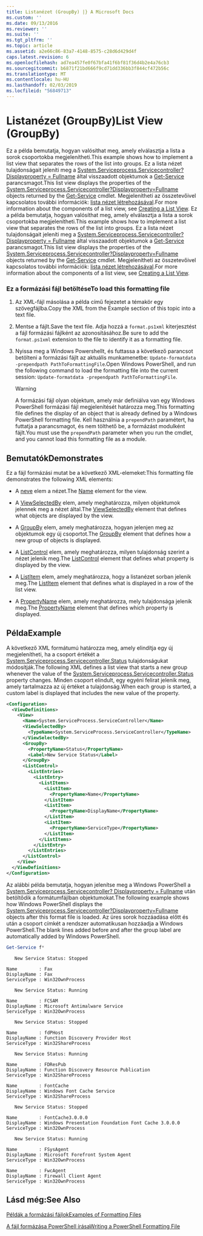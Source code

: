 ```yaml
---
title: Listanézet (GroupBy) |} A Microsoft Docs
ms.custom: ''
ms.date: 09/13/2016
ms.reviewer: ''
ms.suite: ''
ms.tgt_pltfrm: ''
ms.topic: article
ms.assetid: a2e66c86-83a7-4148-8575-c28d6d429d4f
caps.latest.revision: 6
ms.openlocfilehash: ad7ea457fe0f67bfa41f6bf81f36d4b2e4a76cb3
ms.sourcegitcommit: b6871f21bd666f9cd71dd336bb3f844cf472b56c
ms.translationtype: MT
ms.contentlocale: hu-HU
ms.lasthandoff: 02/03/2019
ms.locfileid: "56849713"
---
```

# <a name="list-view-groupby"></a><span data-ttu-id="33db6-102">Listanézet (GroupBy)</span><span class="sxs-lookup"><span data-stu-id="33db6-102">List View (GroupBy)</span></span>

<span data-ttu-id="33db6-103">Ez a példa bemutatja, hogyan valósíthat meg, amely elválasztja a lista a sorok csoportokba megjelenítheti.</span><span class="sxs-lookup"><span data-stu-id="33db6-103">This example shows how to implement a list view that separates the rows of the list into groups.</span></span> <span data-ttu-id="33db6-104">Ez a lista nézet tulajdonságait jeleníti meg a [System.Serviceprocess.Servicecontroller? Displayproperty = Fullname](/dotnet/api/System.ServiceProcess.ServiceController) által visszaadott objektumok a [Get-Service](/powershell/module/microsoft.powershell.management/get-service) parancsmagot.</span><span class="sxs-lookup"><span data-stu-id="33db6-104">This list view displays the properties of the [System.Serviceprocess.Servicecontroller?Displayproperty=Fullname](/dotnet/api/System.ServiceProcess.ServiceController) objects returned by the [Get-Service](/powershell/module/microsoft.powershell.management/get-service) cmdlet.</span></span> <span data-ttu-id="33db6-105">Megjelenítheti az összetevőivel kapcsolatos további információk: [lista nézet létrehozásával](./creating-a-list-view.md).</span><span class="sxs-lookup"><span data-stu-id="33db6-105">For more information about the components of a list view, see [Creating a List View](./creating-a-list-view.md).</span></span>
<span data-ttu-id="33db6-106">Ez a példa bemutatja, hogyan valósíthat meg, amely elválasztja a lista a sorok csoportokba megjelenítheti.</span><span class="sxs-lookup"><span data-stu-id="33db6-106">This example shows how to implement a list view that separates the rows of the list into groups.</span></span> <span data-ttu-id="33db6-107">Ez a lista nézet tulajdonságait jeleníti meg a [System.Serviceprocess.Servicecontroller? Displayproperty = Fullname](/dotnet/api/System.ServiceProcess.ServiceController) által visszaadott objektumok a [Get-Service](/powershell/module/Microsoft.PowerShell.Management/Get-Service) parancsmagot.</span><span class="sxs-lookup"><span data-stu-id="33db6-107">This list view displays the properties of the [System.Serviceprocess.Servicecontroller?Displayproperty=Fullname](/dotnet/api/System.ServiceProcess.ServiceController) objects returned by the [Get-Service](/powershell/module/Microsoft.PowerShell.Management/Get-Service) cmdlet.</span></span> <span data-ttu-id="33db6-108">Megjelenítheti az összetevőivel kapcsolatos további információk: [lista nézet létrehozásával](./creating-a-list-view.md).</span><span class="sxs-lookup"><span data-stu-id="33db6-108">For more information about the components of a list view, see [Creating a List View](./creating-a-list-view.md).</span></span>

### <a name="to-load-this-formatting-file"></a><span data-ttu-id="33db6-109">Ez a formázási fájl betöltése</span><span class="sxs-lookup"><span data-stu-id="33db6-109">To load this formatting file</span></span>

1. <span data-ttu-id="33db6-110">Az XML-fájl másolása a példa című fejezetet a témakör egy szövegfájlba.</span><span class="sxs-lookup"><span data-stu-id="33db6-110">Copy the XML from the Example section of this topic into a text file.</span></span>

2. <span data-ttu-id="33db6-111">Mentse a fájlt.</span><span class="sxs-lookup"><span data-stu-id="33db6-111">Save the text file.</span></span> <span data-ttu-id="33db6-112">Adja hozzá a `format.ps1xml` kiterjesztést a fájl formázási fájlként az azonosításához.</span><span class="sxs-lookup"><span data-stu-id="33db6-112">Be sure to add the `format.ps1xml` extension to the file to identify it as a formatting file.</span></span>

3. <span data-ttu-id="33db6-113">Nyissa meg a Windows Powershellt, és futtassa a következő parancsot betölteni a formázási fájlt az aktuális munkamenetbe: `Update-formatdata -prependpath PathToFormattingFile`.</span><span class="sxs-lookup"><span data-stu-id="33db6-113">Open Windows PowerShell, and run the following command to load the formatting file into the current session: `Update-formatdata -prependpath PathToFormattingFile`.</span></span>

   > [!WARNING]
   > <span data-ttu-id="33db6-114">A formázási fájl olyan objektum, amely már definiálva van egy Windows PowerShell formázási fájl megjelenítését határozza meg.</span><span class="sxs-lookup"><span data-stu-id="33db6-114">This formatting file defines the display of an object that is already defined by a Windows PowerShell formatting file.</span></span> <span data-ttu-id="33db6-115">Kell használnia a `prependPath` paramétert, ha futtatja a parancsmagot, és nem tölthető be, a formázást modulként fájlt.</span><span class="sxs-lookup"><span data-stu-id="33db6-115">You must use the `prependPath` parameter when you run the cmdlet, and you cannot load this formatting file as a module.</span></span>

## <a name="demonstrates"></a><span data-ttu-id="33db6-116">Bemutatók</span><span class="sxs-lookup"><span data-stu-id="33db6-116">Demonstrates</span></span>

<span data-ttu-id="33db6-117">Ez a fájl formázási mutat be a következő XML-elemeket:</span><span class="sxs-lookup"><span data-stu-id="33db6-117">This formatting file demonstrates the following XML elements:</span></span>

- <span data-ttu-id="33db6-118">A [neve](./name-element-for-view-format.md) elem a nézet.</span><span class="sxs-lookup"><span data-stu-id="33db6-118">The [Name](./name-element-for-view-format.md) element for the view.</span></span>

- <span data-ttu-id="33db6-119">A [ViewSelectedBy](./viewselectedby-element-format.md) elem, amely meghatározza, milyen objektumok jelennek meg a nézet által.</span><span class="sxs-lookup"><span data-stu-id="33db6-119">The [ViewSelectedBy](./viewselectedby-element-format.md) element that defines what objects are displayed by the view.</span></span>

- <span data-ttu-id="33db6-120">A [GroupBy](./viewselectedby-element-format.md) elem, amely meghatározza, hogyan jelenjen meg az objektumok egy új csoportot.</span><span class="sxs-lookup"><span data-stu-id="33db6-120">The [GroupBy](./viewselectedby-element-format.md) element that defines how a new group of objects is displayed.</span></span>

- <span data-ttu-id="33db6-121">A [ListControl](./listcontrol-element-format.md) elem, amely meghatározza, milyen tulajdonság szerint a nézet jelenik meg.</span><span class="sxs-lookup"><span data-stu-id="33db6-121">The [ListControl](./listcontrol-element-format.md) element that defines what property is displayed by the view.</span></span>

- <span data-ttu-id="33db6-122">A [ListItem](./listitem-element-for-listitems-for-listcontrol-format.md) elem, amely meghatározza, hogy a listanézet sorban jelenik meg.</span><span class="sxs-lookup"><span data-stu-id="33db6-122">The [ListItem](./listitem-element-for-listitems-for-listcontrol-format.md) element that defines what is displayed in a row of the list view.</span></span>

- <span data-ttu-id="33db6-123">A [PropertyName](./propertyname-element-for-listitem-for-listcontrol-format.md) elem, amely meghatározza, mely tulajdonsága jelenik meg.</span><span class="sxs-lookup"><span data-stu-id="33db6-123">The [PropertyName](./propertyname-element-for-listitem-for-listcontrol-format.md) element that defines which property is displayed.</span></span>

## <a name="example"></a><span data-ttu-id="33db6-124">Példa</span><span class="sxs-lookup"><span data-stu-id="33db6-124">Example</span></span>

<span data-ttu-id="33db6-125">A következő XML formátumú határozza meg, amely elindítja egy új megjelenítheti, ha a csoport értékét a [System.Serviceprocess.Servicecontroller.Status](/dotnet/api/System.ServiceProcess.ServiceController.Status) tulajdonságukat módosítják.</span><span class="sxs-lookup"><span data-stu-id="33db6-125">The following XML defines a list view that starts a new group whenever the value of the [System.Serviceprocess.Servicecontroller.Status](/dotnet/api/System.ServiceProcess.ServiceController.Status) property changes.</span></span> <span data-ttu-id="33db6-126">Minden csoport elindult, egy egyéni felirat jelenik meg, amely tartalmazza az új értéket a tulajdonság.</span><span class="sxs-lookup"><span data-stu-id="33db6-126">When each group is started, a custom label is displayed that includes the new value of the property.</span></span>

```xml
<Configuration>
  <ViewDefinitions>
    <View>
      <Name>System.ServiceProcess.ServiceController</Name>
      <ViewSelectedBy>
        <TypeName>System.ServiceProcess.ServiceController</TypeName>
      </ViewSelectedBy>
      <GroupBy>
        <PropertyName>Status</PropertyName>
        <Label>New Service Status</Label>
      </GroupBy>
      <ListControl>
        <ListEntries>
          <ListEntry>
            <ListItems>
              <ListItem>
                <PropertyName>Name</PropertyName>
              </ListItem>
              <ListItem>
                <PropertyName>DisplayName</PropertyName>
              </ListItem>
              <ListItem>
                <PropertyName>ServiceType</PropertyName>
              </ListItem>
            </ListItems>
          </ListEntry>
        </ListEntries>
      </ListControl>
    </View>
  </ViewDefinitions>
</Configuration>
```

<span data-ttu-id="33db6-127">Az alábbi példa bemutatja, hogyan jelenítse meg a Windows PowerShell a [System.Serviceprocess.Servicecontroller? Displayproperty = Fullname](/dotnet/api/System.ServiceProcess.ServiceController) után betöltődik a formátumfájlban objektumokat.</span><span class="sxs-lookup"><span data-stu-id="33db6-127">The following example shows how Windows PowerShell displays the [System.Serviceprocess.Servicecontroller?Displayproperty=Fullname](/dotnet/api/System.ServiceProcess.ServiceController) objects after this format file is loaded.</span></span> <span data-ttu-id="33db6-128">Az üres sorok hozzáadása előtt és után a csoport címkét a rendszer automatikusan hozzáadja a Windows PowerShell.</span><span class="sxs-lookup"><span data-stu-id="33db6-128">The blank lines added before and after the group label are automatically added by Windows PowerShell.</span></span>

```powershell
Get-Service f*
```

```output
   New Service Status: Stopped

Name        : Fax
DisplayName : Fax
ServiceType : Win32OwnProcess

   New Service Status: Running

Name        : FCSAM
DisplayName : Microsoft Antimalware Service
ServiceType : Win32OwnProcess

   New Service Status: Stopped

Name        : fdPHost
DisplayName : Function Discovery Provider Host
ServiceType : Win32ShareProcess

   New Service Status: Running

Name        : FDResPub
DisplayName : Function Discovery Resource Publication
ServiceType : Win32ShareProcess

Name        : FontCache
DisplayName : Windows Font Cache Service
ServiceType : Win32ShareProcess

   New Service Status: Stopped

Name        : FontCache3.0.0.0
DisplayName : Windows Presentation Foundation Font Cache 3.0.0.0
ServiceType : Win32OwnProcess

   New Service Status: Running

Name        : FSysAgent
DisplayName : Microsoft Forefront System Agent
ServiceType : Win32OwnProcess

Name        : FwcAgent
DisplayName : Firewall Client Agent
ServiceType : Win32OwnProcess
```

## <a name="see-also"></a><span data-ttu-id="33db6-129">Lásd még:</span><span class="sxs-lookup"><span data-stu-id="33db6-129">See Also</span></span>

[<span data-ttu-id="33db6-130">Példák a formázási fájlok</span><span class="sxs-lookup"><span data-stu-id="33db6-130">Examples of Formatting Files</span></span>](./examples-of-formatting-files.md)

[<span data-ttu-id="33db6-131">A fájl formázása PowerShell írása</span><span class="sxs-lookup"><span data-stu-id="33db6-131">Writing a PowerShell Formatting File</span></span>](./writing-a-powershell-formatting-file.md)
